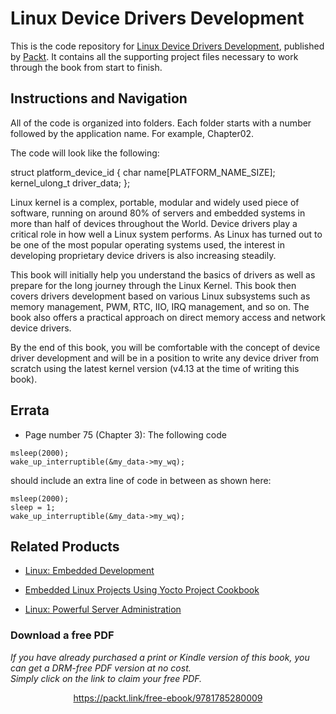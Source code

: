 # Linux Device Drivers Development
This is the code repository for [Linux Device Drivers Development](https://www.packtpub.com/networking-and-servers/linux-device-drivers-development?utm_source=github&utm_medium=repository&utm_campaign=9781785280009), published by [Packt](https://www.packtpub.com/?utm_source=github). It contains all the supporting project files necessary to work through the book from start to finish.
## Instructions and Navigation
All of the code is organized into folders. Each folder starts with a number followed by the application name. For example, Chapter02.



The code will look like the following:

struct platform_device_id { 
   char name[PLATFORM_NAME_SIZE]; 
   kernel_ulong_t driver_data; 
};

Linux kernel is a complex, portable, modular and widely used piece of software, running on around 80% of servers and embedded systems in more than half of devices throughout the World. Device drivers play a critical role in how well a Linux system performs. As Linux has turned out to be one of the most popular operating systems used, the interest in developing proprietary device drivers is also increasing steadily.

This book will initially help you understand the basics of drivers as well as prepare for the long journey through the Linux Kernel. This book then covers drivers development based on various Linux subsystems such as memory management, PWM, RTC, IIO, IRQ management, and so on. The book also offers a practical approach on direct memory access and network device drivers.

By the end of this book, you will be comfortable with the concept of device driver development and will be in a position to write any device driver from scratch using the latest kernel version (v4.13 at the time of writing this book).

## Errata

* Page number 75 (Chapter 3): The following code 
```
msleep(2000);
wake_up_interruptible(&my_data->my_wq);
 ``` 
should include an extra line of code in between as shown here:
```
msleep(2000);
sleep = 1;
wake_up_interruptible(&my_data->my_wq);
 ``` 

## Related Products
* [Linux: Embedded Development](https://www.packtpub.com/application-development/linux-embedded-development?utm_source=github&utm_medium=repository&utm_campaign=9781787124202)

* [Embedded Linux Projects Using Yocto Project Cookbook](https://www.packtpub.com/virtualization-and-cloud/embedded-linux-projects-using-yocto-project-cookbook?utm_source=github&utm_medium=repository&utm_campaign=9781784395186)

* [Linux: Powerful Server Administration](https://www.packtpub.com/networking-and-servers/linux-powerful-server-administration?utm_source=github&utm_medium=repository&utm_campaign=9781788293778)
### Download a free PDF

 <i>If you have already purchased a print or Kindle version of this book, you can get a DRM-free PDF version at no cost.<br>Simply click on the link to claim your free PDF.</i>
<p align="center"> <a href="https://packt.link/free-ebook/9781785280009">https://packt.link/free-ebook/9781785280009 </a> </p>